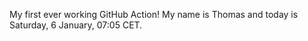 My first ever working GitHub Action!
My name is Thomas and today is Saturday, 6 January, 07:05 CET. 
